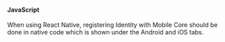 #### JavaScript

When using React Native, registering Identity with Mobile Core should be done in native code which is shown under the Android and iOS tabs.